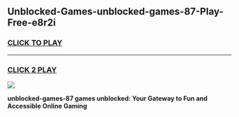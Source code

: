 
## Unblocked-Games-unblocked-games-87-Play-Free-e8r2i
<h3>
<a href="https://premium76.site?title=unblocked-games-87&ref=20A">CLICK TO PLAY</a></h3>
<hr>

<h3>
<a href="https://premium76.site?title=unblocked-games-87&ref=20A">CLICK 2 PLAY</a>
  
</h3>

<a href="https://premium76.site?title=unblocked-games-87&ref=20A"><img src="https://clearcache.store/games.png"></a>


**unblocked-games-87 games unblocked: Your Gateway to Fun and Accessible Online Gaming**
